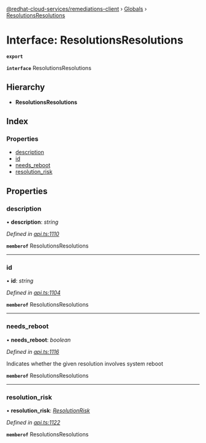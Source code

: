 [@redhat-cloud-services/remediations-client](../README.md) › [Globals](../globals.md) › [ResolutionsResolutions](resolutionsresolutions.md)

# Interface: ResolutionsResolutions

**`export`** 

**`interface`** ResolutionsResolutions

## Hierarchy

* **ResolutionsResolutions**

## Index

### Properties

* [description](resolutionsresolutions.md#description)
* [id](resolutionsresolutions.md#id)
* [needs_reboot](resolutionsresolutions.md#needs_reboot)
* [resolution_risk](resolutionsresolutions.md#resolution_risk)

## Properties

###  description

• **description**: *string*

*Defined in [api.ts:1110](https://github.com/leSamo/javascript-clients/blob/master/packages/remediations/api.ts#L1110)*

**`memberof`** ResolutionsResolutions

___

###  id

• **id**: *string*

*Defined in [api.ts:1104](https://github.com/leSamo/javascript-clients/blob/master/packages/remediations/api.ts#L1104)*

**`memberof`** ResolutionsResolutions

___

###  needs_reboot

• **needs_reboot**: *boolean*

*Defined in [api.ts:1116](https://github.com/leSamo/javascript-clients/blob/master/packages/remediations/api.ts#L1116)*

Indicates whether the given resolution involves system reboot

**`memberof`** ResolutionsResolutions

___

###  resolution_risk

• **resolution_risk**: *[ResolutionRisk](../enums/resolutionrisk.md)*

*Defined in [api.ts:1122](https://github.com/leSamo/javascript-clients/blob/master/packages/remediations/api.ts#L1122)*

**`memberof`** ResolutionsResolutions
